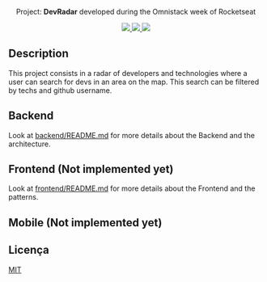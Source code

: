 <p align="center">Project: <strong>DevRadar</strong> developed during the Omnistack week of Rocketseat</p>

<p align="center">
  <a aria-label="Node version" href="https://github.com/nodejs/node/blob/master/doc/changelogs/CHANGELOG_V12.md#12.14.1">
    <img src="https://img.shields.io/badge/node.js@lts-12.14.1-informational?logo=Node.JS"></img>
  </a>
  <a aria-label="React version" href="https://github.com/facebook/react/blob/master/CHANGELOG.md#16120-november-14-2019">
    <img src="https://img.shields.io/badge/react-16.12.0-informational?logo=react"></img>
  </a>
  <a aria-label="Expo version" href="https://www.npmjs.com/package/expo-cli/v/3.11.5">
    <img src="https://img.shields.io/badge/expo--CLI-3.11.5-informational?logo=expo"></img>
  </a>
</p>

## Description
This project consists in a radar of developers and technologies where a user can search for devs in an area on the map. This search can be filtered by techs and github username.

## Backend
Look at [backend/README.md](./backend) for more details about the Backend and the architecture.

## Frontend (Not implemented yet)
Look at [frontend/README.md](./web) for more details about the Frontend and the patterns.

## Mobile (Not implemented yet)

## Licença

[MIT](./LICENSE)